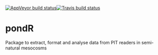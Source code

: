 [![AppVeyor build status](https://ci.appveyor.com/api/projects/status/github/AparajithaRamesh/pondR?branch=master&svg=true)](https://ci.appveyor.com/project/AparajithaRamesh/pondR)[![Travis build status](https://travis-ci.com/AparajithaRamesh/pondR.svg?branch=master)](https://travis-ci.com/AparajithaRamesh/pondR)


# pondR
Package to extract, format and analyse data from PIT readers in semi-natural mesocosms
